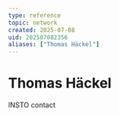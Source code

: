 ```yaml
---
type: reference
topic: network
created: 2025-07-08
uid: 202507082356
aliases: ["Thomas Häckel"]
---
```


# Thomas Häckel

INSTO contact